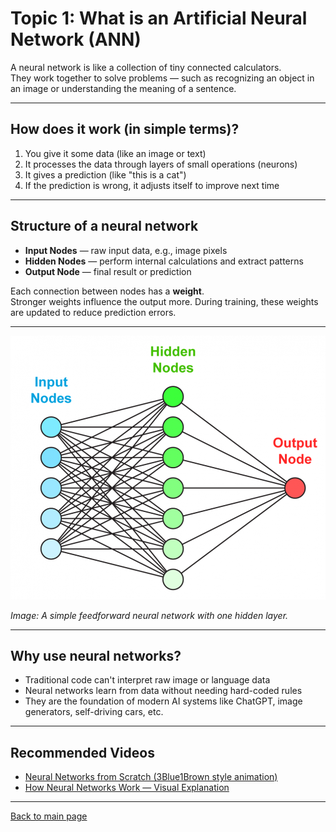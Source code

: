 # Topic 1: What is an Artificial Neural Network (ANN)

A neural network is like a collection of tiny connected calculators.  
They work together to solve problems — such as recognizing an object in an image or understanding the meaning of a sentence.

---

## How does it work (in simple terms)?

1. You give it some data (like an image or text)  
2. It processes the data through layers of small operations (neurons)  
3. It gives a prediction (like "this is a cat")  
4. If the prediction is wrong, it adjusts itself to improve next time  

---

## Structure of a neural network

- **Input Nodes** — raw input data, e.g., image pixels  
- **Hidden Nodes** — perform internal calculations and extract patterns  
- **Output Node** — final result or prediction

Each connection between nodes has a **weight**.  
Stronger weights influence the output more. During training, these weights are updated to reduce prediction errors.

---

![Simple Neural Network](../images/3fcb5835-a550-4d6c-9e9e-6e58ff8d02b4.png)

*Image: A simple feedforward neural network with one hidden layer.*

---

## Why use neural networks?

- Traditional code can't interpret raw image or language data  
- Neural networks learn from data without needing hard-coded rules  
- They are the foundation of modern AI systems like ChatGPT, image generators, self-driving cars, etc.

---

## Recommended Videos

- [Neural Networks from Scratch (3Blue1Brown style animation)](https://www.youtube.com/watch?v=V-OBpiYLQOI)  
- [How Neural Networks Work — Visual Explanation](https://www.youtube.com/watch?v=RJCIYBAAiEI)

---

[Back to main page](../README.md)
